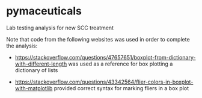 # pymaceuticals
Lab testing analysis for new SCC treatment

Note that code from the following websites was used in order to complete the analysis:
- https://stackoverflow.com/questions/47657651/boxplot-from-dictionary-with-different-length was used as a reference for box plotting a dictionary of lists

- https://stackoverflow.com/questions/43342564/flier-colors-in-boxplot-with-matplotlib provided correct syntax for marking fliers in a box plot

